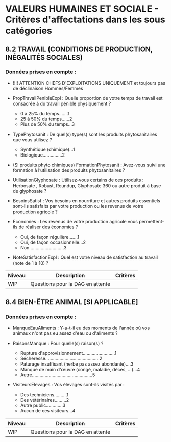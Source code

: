 # VALEURS HUMAINES ET SOCIALE - Critères d'affectations dans les sous catégories 

## 8.2 TRAVAIL (CONDITIONS DE PRODUCTION, INÉGALITÉS SOCIALES)

### Données prises en compte : 

- !!!! ATTENTION CHEFS D'EXPLOITATIONS UNIQUEMENT et toujours pas de déclinaison Hommes/Femmes

- PropTravailPenibleExpl : Quelle proportion de votre temps de travail est consacrée à du travail pénible physiquement ?
   - 0 à 25% du temps.......1
   - 25 à 50% du temps......2
   - Plus de 50% du temps...3

- TypePhytosanit : De quel(s) type(s) sont les produits phytosanitaires que vous utilisez ?
   - Synthétique (chimique)...1
   - Biologique...............2

- (Si produits phyto chimiques) FormationPhytosanit : Avez-vous suivi une formation à l’utilisation des produits phytosanitaires ?

- UtilisationGlyphosate : Utilisez-vous certains de ces produits : Herbosate , Robust, Roundup, Glyphosate 360 ou autre produit à base de glyphosate ?

- BesoinsSatisf : Vos besoins en nourriture et autres produits essentiels sont-ils satisfaits par votre production ou les revenus de votre production agricole ?

- Economies : Les revenus de votre production agricole vous permettent-ils de réaliser des économies ?
   - Oui, de façon régulière.......1
   - Oui, de façon occasionnelle...2
   - Non...........................3

- NoteSatisfactionExpl : Quel est votre niveau de satisfaction au travail (note de 1 à 10) ?

| Niveau | Description                                                                                              | Critères                                                                    |
|--------|-------------|------------|
| WIP | Questions pour la DAG en attente |  |


## 8.4 BIEN-ÊTRE ANIMAL [SI APPLICABLE]

### Données prises en compte : 
- ManqueEauAliments : Y-a-t-il eu des moments de l'année où vos animaux n'ont pas eu assez d'eau ou d'aliments ?

- RaisonsManque : Pour quelle(s) raison(s) ?
   - Rupture d'approvisionnement.........................1
   - Sécheresse..........................................2
   - Paturage insuffisant (herbe pas assez abondante)....3
   - Manque de main d'œuvre (congé, maladie, décès, …)...4
   - Autre...............................................5

- VisiteursElevages : Vos élevages sont-ils visités par :
   - Des techniciens..........1
   - Des vétérinaires.........2
   - Autre public.............3
   - Aucun de ces visiteurs...4

| Niveau | Description                                                                                              | Critères                                                                    |
|--------|-------------|------------|
| WIP | Questions pour la DAG en attente |  |
